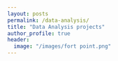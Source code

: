 ```yaml
---
layout: posts
permalink: /data-analysis/
title: "Data Analysis projects"
author_profile: true
header:
  image: "/images/fort point.png"
---
```



